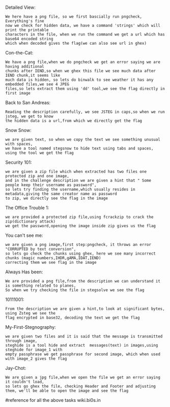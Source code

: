 Detailed View:
		
	We here have a png file, so we first bascially run pngcheck, Everything's fine
	now we check for hidden data, we have a command 'strings' which will print the printable
	characters in the file, when we run the command we get a url which has base64 encoded string 
	which when decoded gives the flag(we can also see url in ghex)

Con-the-Cat:

	We have a png file,when we do pngcheck we get an error saying we are having additional 
	chunks after IEND,so when we ghex this file we see much data after IEND chunk,it seems like 
	much data is hidden, so lets do binwalk to see weather it has any embedded files,we see 4 JPEG 
	files,so lets extract them using 'dd' tool,we see the flag directly in first image 

Back to San Andreas:
		
	Reading the description carefully, we see JSTEG in caps,so when we run jsteg, we get to know 
	the hidden data is a url,from which we directly get the flag

Snow Snow:
		
	we are given text, so when we copy the text we see something unusual with spaces,
	we have a tool named stegsnow to hide text using tabs and spaces, using the tool we get the flag

Security 101:
	
	we are given a zip file which when extracted has two files one protected zip and one image,
	and in the challenge description we are given a hint that " Some people keep their username as password",
	so lets try finding the username,which usually resides in metadata,giving the same creator name as password 
	to zip, we directly see the flag in the image

The Office Trouble 1:

	we are provided a protected zip file,using fcrackzip to crack the zip(dictionary attack)
	we get the password,opening the image inside zip gives us the flag

You can't see me:

	we are given a png image,first step:pngcheck, it throws an error "CORRUPTED by text conversion", 
	so lets go check the chunks using ghex, here we see many incorrect chunks (magic numbers,IHDR,gAMA,IDAT,IEND) 
	correcting them we see flag in the image

Always Has been:

	We are provided a png file,from the description we can understand it is something related to planes,
	So when we try checking the file in stegsolve we see the flag

10111001:
		
	From the description we are given a hint,to look at significant bytes, using Zsteg we see the 
	flag encrypted in base32, decoding the text we get the flag

My-First-Stegnography:
		
	we are given two files and it is said that the message is transmitted through image, 
	steghide is a tool hide and extract  messages(text) in images,using steghide for image_1 with 
	empty passphrase we get passphrase for second image, which when used with image_2 gives the flag

Jay-Chot:

	We are given a jpg file,when we open the file we get an error saying it couldn't load,
	so lets go ghex the file, checking Header and Footer and adjusting them, we'll be able to open the image and see the flag

#reference for all the above tasks wiki.bi0s.in 
